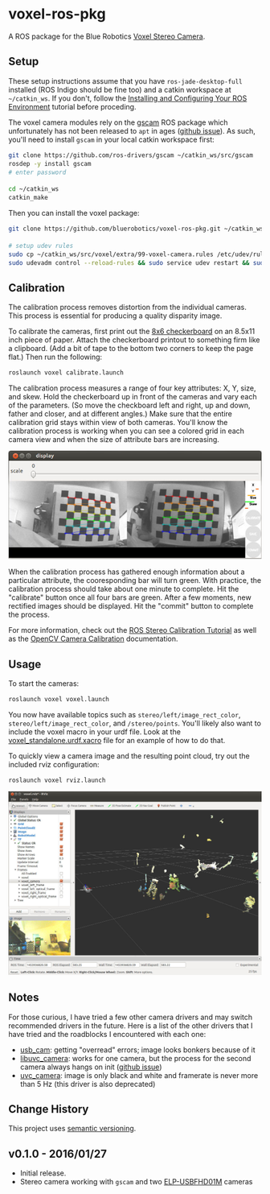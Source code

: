 # voxel-ros-pkg

A ROS package for the Blue Robotics [Voxel Stereo Camera](https://www.bluerobotics.com/store/electronics/voxel-stereo-camera/).

## Setup

These setup instructions assume that you have `ros-jade-desktop-full` installed (ROS Indigo should be fine too) and a catkin workspace at `~/catkin_ws`. If you don't, follow the [Installing and Configuring Your ROS Environment](http://wiki.ros.org/ROS/Tutorials/InstallingandConfiguringROSEnvironment) tutorial before proceding.

The voxel camera modules rely on the [gscam](http://wiki.ros.org/gscam) ROS package which unfortunately has not been released to `apt` in ages ([github issue](https://github.com/ros-drivers/gscam/issues/17)). As such, you'll need to install `gscam` in your local catkin workspace first:

```bash
git clone https://github.com/ros-drivers/gscam ~/catkin_ws/src/gscam
rosdep -y install gscam
# enter password

cd ~/catkin_ws
catkin_make
```

Then you can install the voxel package:

```bash
git clone https://github.com/bluerobotics/voxel-ros-pkg.git ~/catkin_ws/src/voxel

# setup udev rules
sudo cp ~/catkin_ws/src/voxel/extra/99-voxel-camera.rules /etc/udev/rules.d/
sudo udevadm control --reload-rules && sudo service udev restart && sudo udevadm trigger
```

## Calibration

The calibration process removes distortion from the individual cameras. This process is essential for producing a quality disparity image.

To calibrate the cameras, first print out the [8x6 checkerboard](extra/checkerboard-8x6.pdf) on an 8.5x11 inch piece of paper. Attach the checkerboard printout to something firm like a clipboard. (Add a bit of tape to the bottom two corners to keep the page flat.) Then run the following:

```bash
roslaunch voxel calibrate.launch
```

The calibration process measures a range of four key attributes: X, Y, size, and skew. Hold the checkerboard up in front of the cameras and vary each of the parameters. (So move the checkboard left and right, up and down, father and closer, and at different angles.) Make sure that the entire calibration grid stays within view of both cameras. You'll know the calibration process is working when you can see a colored grid in each camera view and when the size of attribute bars are increasing.

![Calibration Screenshot](extra/calibration-screenshot.jpg)

When the calibration process has gathered enough information about a particular attribute, the cooresponding bar will turn green. With practice, the calibration process should take about one minute to complete. Hit the "calibrate" button once all four bars are green. After a few moments, new rectified images should be displayed. Hit the "commit" button to complete the process.

For more information, check out the [ROS Stereo Calibration Tutorial](http://wiki.ros.org/camera_calibration/Tutorials/StereoCalibration) as well as the [OpenCV Camera Calibration](http://docs.opencv.org/2.4/modules/calib3d/doc/camera_calibration_and_3d_reconstruction.html) documentation.

## Usage

To start the cameras:

```bash
roslaunch voxel voxel.launch
```

You now have available topics such as `stereo/left/image_rect_color`, `stereo/left/image_rect_color`, and `/stereo/points`. You'll likely also want to include the voxel macro in your urdf file. Look at the [voxel_standalone.urdf.xacro](description/voxel_standalone.urdf.xacro) file for an example of how to do that.

To quickly view a camera image and the resulting point cloud, try out the included rviz configuration:

```bash
roslaunch voxel rviz.launch
```

![Rviz Screenshot](extra/rviz-screenshot.jpg)

## Notes

For those curious, I have tried a few other camera drivers and may switch recommended drivers in the future. Here is a list of the other drivers that I have tried and the roadblocks I encountered with each one:

* [usb_cam](http://wiki.ros.org/usb_cam): getting "overread" errors; image looks bonkers because of it
* [libuvc_camera](http://wiki.ros.org/libuvc_camera): works for one camera, but the process for the second camera always hangs on init ([github issue](https://github.com/ktossell/libuvc_ros/issues/28))
* [uvc_camera](https://www.google.com/url?sa=t&rct=j&q=&esrc=s&source=web&cd=2&cad=rja&uact=8&ved=0ahUKEwiOl5uem8vKAhVH1mMKHfs_BjIQFggjMAE&url=http%3A%2F%2Fwiki.ros.org%2Fuvc_camera&usg=AFQjCNEV09wbqsSJRTqIQomJM_EVosr-8g&sig2=mOZgwnFkUEa3V5Yt7_Po6w): image is only black and white and framerate is never more than 5 Hz (this driver is also deprecated)

## Change History

This project uses [semantic versioning](http://semver.org/).

## v0.1.0 - 2016/01/27

* Initial release.
* Stereo camera working with `gscam` and two [ELP-USBFHD01M](http://www.amazon.com/ELP-Driver-Camera-Module-ELP-USBFHD01M-L21/dp/B00KA7WSSU/ref=pd_sim_147_2?ie=UTF8&dpID=41HNP%2BZXJuL&dpSrc=sims&preST=_AC_UL160_SR160%2C160_&refRID=0K7CKWSDSNFEWPV613WY) cameras
